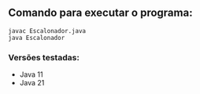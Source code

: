 ## Comando para executar o programa:

```
javac Escalonador.java
java Escalonador
```

### Versões testadas:
- Java 11
- Java 21